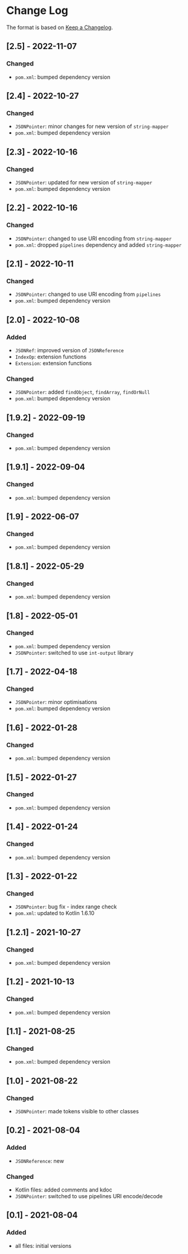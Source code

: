 # Change Log

The format is based on [Keep a Changelog](http://keepachangelog.com/).

## [2.5] - 2022-11-07
### Changed
- `pom.xml`: bumped dependency version

## [2.4] - 2022-10-27
### Changed
- `JSONPointer`: minor changes for new version of `string-mapper`
- `pom.xml`: bumped dependency version

## [2.3] - 2022-10-16
### Changed
- `JSONPointer`: updated for new version of `string-mapper`
- `pom.xml`: bumped dependency version

## [2.2] - 2022-10-16
### Changed
- `JSONPointer`: changed to use URI encoding from `string-mapper`
- `pom.xml`: dropped `pipelines` dependency and added `string-mapper`

## [2.1] - 2022-10-11
### Changed
- `JSONPointer`: changed to use URI encoding from `pipelines`
- `pom.xml`: bumped dependency version

## [2.0] - 2022-10-08
### Added
- `JSONRef`: improved version of `JSONReference`
- `IndexOp`: extension functions
- `Extension`: extension functions
### Changed
- `JSONPointer`: added `findObject`, `findArray`, `findOrNull`
- `pom.xml`: bumped dependency version

## [1.9.2] - 2022-09-19
### Changed
- `pom.xml`: bumped dependency version

## [1.9.1] - 2022-09-04
### Changed
- `pom.xml`: bumped dependency version

## [1.9] - 2022-06-07
### Changed
- `pom.xml`: bumped dependency version

## [1.8.1] - 2022-05-29
### Changed
- `pom.xml`: bumped dependency version

## [1.8] - 2022-05-01
### Changed
- `pom.xml`: bumped dependency version
- `JSONPointer`: switched to use `int-output` library

## [1.7] - 2022-04-18
### Changed
- `JSONPointer`: minor optimisations
- `pom.xml`: bumped dependency version

## [1.6] - 2022-01-28
### Changed
- `pom.xml`: bumped dependency version

## [1.5] - 2022-01-27
### Changed
- `pom.xml`: bumped dependency version

## [1.4] - 2022-01-24
### Changed
- `pom.xml`: bumped dependency version

## [1.3] - 2022-01-22
### Changed
- `JSONPointer`: bug fix - index range check
- `pom.xml`: updated to Kotlin 1.6.10

## [1.2.1] - 2021-10-27
### Changed
- `pom.xml`: bumped dependency version

## [1.2] - 2021-10-13
### Changed
- `pom.xml`: bumped dependency version

## [1.1] - 2021-08-25
### Changed
- `pom.xml`: bumped dependency version

## [1.0] - 2021-08-22
### Changed
- `JSONPointer`: made tokens visible to other classes

## [0.2] - 2021-08-04
### Added
- `JSONReference`: new
### Changed
- Kotlin files: added comments and kdoc
- `JSONPointer`: switched to use pipelines URI encode/decode

## [0.1] - 2021-08-04
### Added
- all files: initial versions
